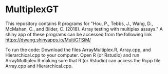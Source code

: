 # MultiplexGT
This repository contains R programs for "Hou, P., Tebbs, J., Wang, D., McMahan, C., and Bilder, C. (2018). Array testing with multiplex assays." A shiny app of these programs can be accessed from the following link https://dwang.shinyapps.io/MultiGTSiM/

To run the code: Download the files ArrayMultiplex.R, Array.cpp, and Hierarchical.cpp to your computer. Open R (or Rstudio) and run ArrayMultiplex.R making sure that R (or Rstudio) can access the Rcpp file Array.cpp and Hierarchical.cpp.
